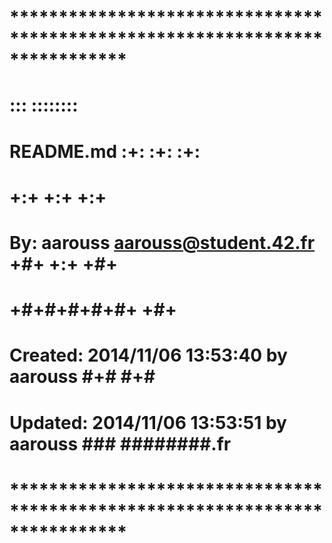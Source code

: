 # **************************************************************************** #
#                                                                              #
#                                                         :::      ::::::::    #
#    README.md                                          :+:      :+:    :+:    #
#                                                     +:+ +:+         +:+      #
#    By: aarouss <aarouss@student.42.fr>            +#+  +:+       +#+         #
#                                                 +#+#+#+#+#+   +#+            #
#    Created: 2014/11/06 13:53:40 by aarouss           #+#    #+#              #
#    Updated: 2014/11/06 13:53:51 by aarouss          ###   ########.fr        #
#                                                                              #
# **************************************************************************** #
